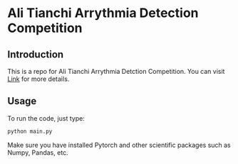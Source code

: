 # Ali Tianchi Arrythmia Detection Competition

## Introduction

This is a repo for Ali Tianchi Arrythmia Detction Competition. You can visit [Link](https://tianchi.aliyun.com/competition/entrance/231754/introduction) for more details.

## Usage

To run the code, just type:
```bash
python main.py
```

Make sure you have installed Pytorch and other scientific packages such as Numpy, Pandas, etc.

